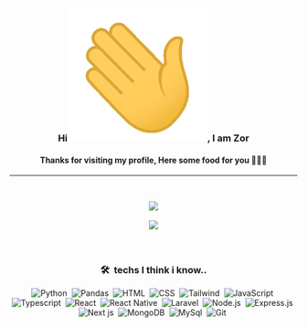 <div align="center" width="50">

### Hi <img src="https://raw.githubusercontent.com/ABSphreak/ABSphreak/master/gifs/Hi.gif">, I am **Zor**

#### Thanks for visiting my profile, Here some food for you 🍦🍒🍌

  -----
  <br/>

  <p align="center">
  <a href="https://github.com/DenverCoder1/readme-typing-svg"><img src="https://readme-typing-svg.herokuapp.com?font=Source+Code+Pro&color=d8e82c&size=25&center=true&vCenter=true&width=600&height=100&lines=&hearts;+here+are+some+jokes;+that+i+copied+from+somewhere..;+Q:+Relationship+status?;+A:+I'll+leave+the+relations;+to+the+database.;+Q:+A+SQL+developer+;walked+into+a+NoSQL+bar.;+A:They+left+because;+they+couldn't+find+a+table.;+Q:+What+do+you+call+a+busy+waiter?;+A:++A+server.;+Q:+Where+did+the+parallel+function;+wash+its+hands?;+A:+Async;+Q:+What+did+the+spider;+do+on+the+computer?;+A:+A+Web;+I+never+tell+the+same+joke+twice;I+Have+a+DRY+sence+of+humor;+Q+Why+was+the+computer+freezing?;+A:+It+left+its+Windows+open!">
  </a>
</p>


  <img src="https://github-readme-stats.vercel.app/api/top-langs/?username=zawinai&theme=dark&show_icons=true&hide_border=true&layout=compact" />

</div>



<div align="center">

<br/>

<br/>

### 🛠 &nbsp;**techs I think i know..**


![Python](https://img.shields.io/badge/-Python-01051a?style=flat&logo=python)&nbsp;
![Pandas](https://img.shields.io/badge/-Pandas-01051a?style=flat&logo=pandas)&nbsp;
![HTML](https://img.shields.io/badge/-HTML-01051a?style=flat&logo=HTML5)&nbsp;
![CSS](https://img.shields.io/badge/-CSS-01051a?style=flat&logo=CSS3&logoColor=1572B6)&nbsp;
![Tailwind](https://img.shields.io/badge/-TailwindCss-01051a?style=flat&logo=TailwindCss&logoColor=1572B6)&nbsp;
![JavaScript](https://img.shields.io/badge/-JavaScript-01051a?style=flat&logo=javascript)&nbsp;
![Typescript](https://img.shields.io/badge/TypeScript-01051a?style=01051a?style=flat&logo=typescript)&nbsp;
![React](https://img.shields.io/badge/-React-01051a?style=flat&logo=react)&nbsp;
![React Native](https://img.shields.io/badge/-React_native-01051a?style=flat&logo=react)&nbsp;
![Laravel](https://img.shields.io/badge/Laravel-01051a?style=flat&logo=Laravel)&nbsp;
![Node.js](https://img.shields.io/badge/-Node.js-01051a?style=flat&logo=node.js)&nbsp;
![Express.js](https://img.shields.io/badge/Express.js-000000?style=01051a?style=flat&logo=express)&nbsp;
![Next js](https://img.shields.io/badge/Next.js-000000?style=01051a?style=flat&logo=Next.js)&nbsp;
![MongoDB](https://img.shields.io/badge/MongoDB-01051a?style=flat&logo=mongodb)&nbsp;
![MySql](https://img.shields.io/badge/MySQL-01051a?style=flat&logo=mysql)&nbsp;
![Git](https://img.shields.io/badge/-Git-01051a?style=flat&logo=git)&nbsp;

<br/>
</div>
